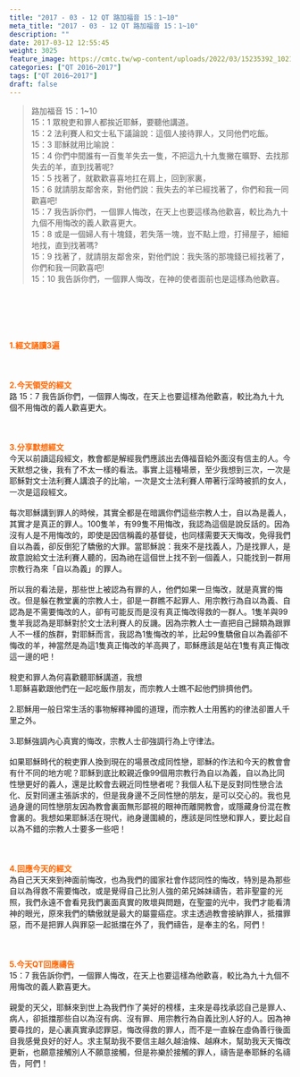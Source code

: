 ```yaml
---
title: "2017 - 03 - 12 QT 路加福音 15：1~10"
meta_title: "2017 - 03 - 12 QT 路加福音 15：1~10"
description: ""
date: 2017-03-12 12:55:45
weight: 3025
feature_image: https://cmtc.tw/wp-content/uploads/2022/03/15235392_10211799862337740_180693556567566654_o-1.webp
categories: ["QT 2016~2017"]
tags: ["QT 2016~2017"]
draft: false
---
```


<blockquote>路加福音 15：1~10<br />
15：1 眾稅吏和罪人都挨近耶穌，要聽他講道。<br />
15：2 法利賽人和文士私下議論說：這個人接待罪人，又同他們吃飯。<br />
15：3 耶穌就用比喻說：<br />
15：4 你們中間誰有一百隻羊失去一隻，不把這九十九隻撇在曠野、去找那失去的羊，直到找著呢?<br />
15：5 找著了，就歡歡喜喜地扛在肩上，回到家裏，<br />
15：6 就請朋友鄰舍來，對他們說：我失去的羊已經找著了，你們和我一同歡喜吧!<br />
15：7 我告訴你們，一個罪人悔改，在天上也要這樣為他歡喜，較比為九十九個不用悔改的義人歡喜更大。<br />
15：8 或是一個婦人有十塊錢，若失落一塊，豈不點上燈，打掃屋子，細細地找，直到找著嗎?<br />
15：9 找著了，就請朋友鄰舍來，對他們說：我失落的那塊錢已經找著了，你們和我一同歡喜吧!<br />
15：10 我告訴你們，一個罪人悔改，在神的使者面前也是這樣為他歡喜。</blockquote><br />
&nbsp;<br />
<br />
&nbsp;<br />
<br />
<span style="color: #ff6600;"><strong>1.</strong><strong>經文誦讀3遍</strong></span><br />
<br />
<span style="color: #ff6600;"><strong> </strong></span><br />
<br />
<span style="color: #ff6600;"><strong>2.</strong><strong>今天領受的經文<br />
</strong></span>路 15：7 我告訴你們，一個罪人悔改，在天上也要這樣為他歡喜，較比為九十九個不用悔改的義人歡喜更大。<br />
<br />
&nbsp;<br />
<br />
<span style="color: #ff6600;"><strong>3.</strong><strong>分享默想經文<br />
</strong></span>今天以前讀這段經文，教會都是解經我們應該出去傳福音給外面沒有信主的人。今天默想之後，我有了不太一樣的看法。事實上這種場景，至少我想到三次，一次是耶穌對文士法利賽人講浪子的比喻，一次是文士法利賽人帶著行淫時被抓的女人，一次是這段經文。<br />
<br />
每次耶穌講到罪人的時候，其實全都是在暗諷你們這些宗教人士，自以為是義人，其實才是真正的罪人。100隻羊，有99隻不用悔改，我認為這個是說反話的。因為沒有人是不用悔改的，即使是因信稱義的基督徒，也同樣需要天天悔改，免得我們自以為義，卻反倒犯了驕傲的大罪。當耶穌說：我來不是找義人，乃是找罪人，是故意說給文士法利賽人聽的，因為祂在這個世上找不到一個義人，只能找到一群用宗教行為來「自以為義」的罪人。<br />
<br />
所以我的看法是，那些世上被認為有罪的人，他們如果一旦悔改，就是真實的悔改。但是躲在教堂裏的宗教人士，卻是一群瞧不起罪人、用宗教行為自以為義、自認為是不需要悔改的人，卻有可能反而是沒有真正悔改得救的一群人。1隻羊與99隻羊我認為是耶穌對於文士法利賽人的反譏。因為宗教人士一直把自己歸類為跟罪人不一樣的族群，對耶穌而言，我認為1隻悔改的羊，比起99隻驕傲自以為義卻不悔改的羊，神當然是為這1隻真正悔改的羊高興了，耶穌應該是站在1隻有真正悔改這一邊的吧！<br />
<br />
稅吏和罪人為何喜歡聽耶穌講道，我想<br />
1.耶穌喜歡跟他們在一起吃飯作朋友，而宗教人士瞧不起他們排擠他們。<br />
<br />
2.耶穌用一般日常生活的事物解釋神國的道理，而宗教人士用舊約的律法卻置人千里之外。<br />
<br />
3.耶穌強調內心真實的悔改，宗教人士卻強調行為上守律法。<br />
<br />
如果耶穌時代的稅吏罪人換到現在的場景改成同性戀，耶穌的作法和今天的教會會有什不同的地方呢？耶穌到底比較親近像99個用宗教行為自以為義，自以為比同性戀更好的義人，還是比較會去親近同性戀者呢？我個人私下是反對同性戀合法化、反對同運主張訴求的，但是我身邊不乏同性戀的朋友，是可以交心的。我也見過身邊的同性戀朋友因為教會裏面無形鄙視的眼神而離開教會，或隱藏身份混在教會裏的。我想如果耶穌活在現代，祂身邊圍繞的，應該是同性戀和罪人，要比起自以為不錯的宗教人士要多一些吧！<br />
<br />
&nbsp;<br />
<br />
<span style="color: #ff6600;"><strong>4.</strong><strong>回應今天的經文<br />
</strong></span>為自己天天來到神面前悔改，也為我們的國家社會作認同性的悔改，特別是為那些自以為得救不需要悔改，或是覺得自己比別人強的弟兄姊妹禱告，若非聖靈的光照，我們永遠不會看見我們裏面真實的敗壞與問題，在聖靈的光中，我們才能看清神的眼光，原來我們的驕傲就是最大的屬靈癌症。求主透過教會接納罪人，抵擋罪惡，而不是把罪人與罪惡一起抵擋在外了，我們禱告，是奉主的名，阿們！<br />
<br />
&nbsp;<br />
<br />
<span style="color: #ff6600;"><strong>5.</strong></span><strong><span style="color: #ff6600;">今天QT回應禱告<br />
</span></strong>15：7 我告訴你們，一個罪人悔改，在天上也要這樣為他歡喜，較比為九十九個不用悔改的義人歡喜更大。<br />
<br />
親愛的天父，耶穌來到世上為我們作了美好的榜樣，主來是尋找承認自己是罪人、病人，卻抵擋那些自以為沒有病、沒有罪、用宗教行為自義比別人好的人。因為神要尋找的，是心裏真實承認罪惡，悔改得救的罪人，而不是一直躲在虛偽善行後面自我感覺良好的好人。求主幫助我不要信主越久越油條、越麻木，幫助我天天悔改更新，也願意接觸別人不願意接觸，但是祢樂於接觸的罪人，禱告是奉耶穌的名禱告，阿們！
        